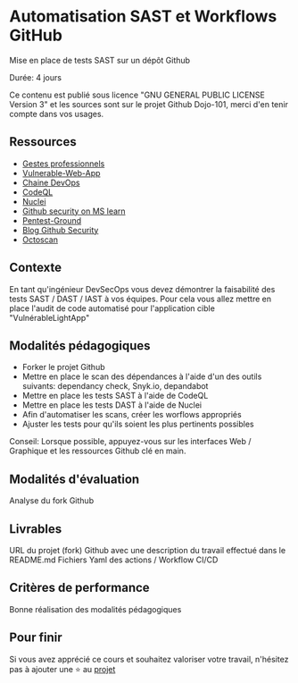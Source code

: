 # Automatisation SAST et Workflows GitHub

Mise en place de tests SAST sur un dépôt Github

Durée: 4 jours

Ce contenu est publié sous licence "GNU GENERAL PUBLIC LICENSE Version 3" et les sources sont sur le projet Github Dojo-101, merci d'en tenir compte dans vos usages.

## Ressources

* [Gestes professionnels](https://github.com/Aif4thah/Dojo-101)
* [Vulnerable-Web-App](https://github.com/Aif4thah/VulnerableLightApp)
* [Chaine DevOps](https://learn.microsoft.com/fr-fr/azure/cloud-adoption-framework/ready/considerations/devops-toolchain#azure-devops-and-github-toolchain)
* [CodeQL](https://codeql.github.com/)
* [Nuclei](https://blog.projectdiscovery.io/implementing-nuclei-into-your-github-ci-cd-for-scanning-live-web-applications/)
* [Github security on MS learn](https://learn.microsoft.com/en-us/collections/rqymc6yw8q5rey)
* [Pentest-Ground](https://pentest-ground.com)
* [Blog Github Security](https://github.blog/category/security/)
* [Octoscan](https://github.com/synacktiv/octoscan)

## Contexte

En tant qu'ingénieur DevSecOps vous devez démontrer la faisabilité des tests SAST / DAST / IAST à vos équipes. Pour cela vous allez mettre en place l'audit de code automatisé pour l'application cible "VulnérableLightApp"

## Modalités pédagogiques

* Forker le projet Github
* Mettre en place le scan des dépendances à l'aide d'un des outils suivants: dependancy check, Snyk.io, depandabot
* Mettre en place les tests SAST à l'aide de CodeQL
* Mettre en place les tests DAST à l'aide de Nuclei
* Afin d'automatiser les scans, créer les worflows appropriés
* Ajuster les tests pour qu'ils soient les plus pertinents possibles

Conseil: Lorsque possible, appuyez-vous sur les interfaces Web / Graphique et les ressources Github clé en main.

## Modalités d'évaluation

Analyse du fork Github

## Livrables

URL du projet (fork) Github avec une description du travail effectué dans le README.md
Fichiers Yaml des actions / Workflow CI/CD

## Critères de performance

Bonne réalisation des modalités pédagogiques


## Pour finir

Si vous avez apprécié ce cours et souhaitez valoriser votre travail, n'hésitez pas à ajouter une ⭐ au [projet](https://github.com/Aif4thah/Dojo-101)